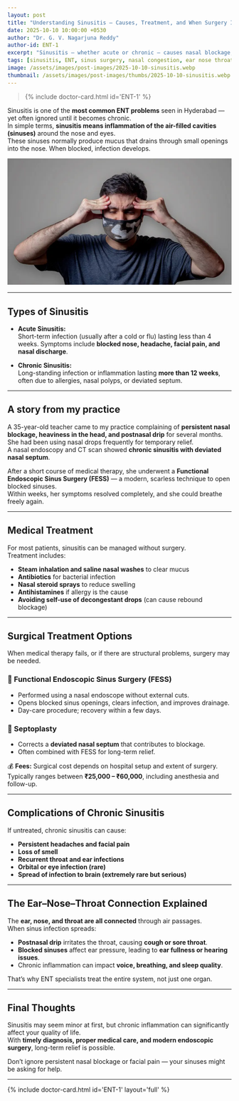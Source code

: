 ```yaml
---
layout: post
title: "Understanding Sinusitis — Causes, Treatment, and When Surgery Is Needed"
date: 2025-10-10 10:00:00 +0530
author: "Dr. G. V. Nagarjuna Reddy"
author-id: ENT-1
excerpt: "Sinusitis — whether acute or chronic — causes nasal blockage, facial pain, and headaches. Dr. G. V. Nagarjuna Reddy explains medical and surgical options, complications, and the vital link between the ear, nose, and throat."
tags: [sinusitis, ENT, sinus surgery, nasal congestion, ear nose throat, Dr. G. V. Nagarjuna Reddy]
image: /assets/images/post-images/2025-10-10-sinusitis.webp
thumbnail: /assets/images/post-images/thumbs/2025-10-10-sinusitis.webp
---
```

> {% include doctor-card.html id='ENT-1' %}

Sinusitis is one of the **most common ENT problems** seen in Hyderabad — yet often ignored until it becomes chronic.  
In simple terms, **sinusitis means inflammation of the air-filled cavities (sinuses)** around the nose and eyes.  
These sinuses normally produce mucus that drains through small openings into the nose. When blocked, infection develops.

<!-- inline image (same as cover) -->
![Sinus Cavities and Nasal Pathways — Common Site of Infection](/assets/images/post-images/2025-10-10-sinusitis.webp)

---

## Types of Sinusitis

- **Acute Sinusitis:**  
  Short-term infection (usually after a cold or flu) lasting less than 4 weeks. Symptoms include **blocked nose, headache, facial pain, and nasal discharge**.

- **Chronic Sinusitis:**  
  Long-standing infection or inflammation lasting **more than 12 weeks**, often due to allergies, nasal polyps, or deviated septum.

---

## A story from my practice

A 35-year-old teacher came to my practice complaining of **persistent nasal blockage, heaviness in the head, and postnasal drip** for several months.  
She had been using nasal drops frequently for temporary relief.  
A nasal endoscopy and CT scan showed **chronic sinusitis with deviated nasal septum**.  

After a short course of medical therapy, she underwent a **Functional Endoscopic Sinus Surgery (FESS)** — a modern, scarless technique to open blocked sinuses.  
Within weeks, her symptoms resolved completely, and she could breathe freely again.

---

## Medical Treatment

For most patients, sinusitis can be managed without surgery.  
Treatment includes:
- **Steam inhalation and saline nasal washes** to clear mucus  
- **Antibiotics** for bacterial infection  
- **Nasal steroid sprays** to reduce swelling  
- **Antihistamines** if allergy is the cause  
- **Avoiding self-use of decongestant drops** (can cause rebound blockage)

---

## Surgical Treatment Options

When medical therapy fails, or if there are structural problems, surgery may be needed.  

### 🔹 Functional Endoscopic Sinus Surgery (FESS)
- Performed using a nasal endoscope without external cuts.  
- Opens blocked sinus openings, clears infection, and improves drainage.  
- Day-care procedure; recovery within a few days.  

### 🔹 Septoplasty
- Corrects a **deviated nasal septum** that contributes to blockage.  
- Often combined with FESS for long-term relief.

💰 **Fees:** Surgical cost depends on hospital setup and extent of surgery.  
Typically ranges between **₹25,000 – ₹60,000**, including anesthesia and follow-up.

---

## Complications of Chronic Sinusitis

If untreated, chronic sinusitis can cause:
- **Persistent headaches and facial pain**
- **Loss of smell**
- **Recurrent throat and ear infections**
- **Orbital or eye infection (rare)**
- **Spread of infection to brain (extremely rare but serious)**

---

## The Ear–Nose–Throat Connection Explained

The **ear, nose, and throat are all connected** through air passages.  
When sinus infection spreads:
- **Postnasal drip** irritates the throat, causing **cough or sore throat**.  
- **Blocked sinuses** affect ear pressure, leading to **ear fullness or hearing issues**.  
- Chronic inflammation can impact **voice, breathing, and sleep quality**.

That’s why ENT specialists treat the entire system, not just one organ.

---

## Final Thoughts

Sinusitis may seem minor at first, but chronic inflammation can significantly affect your quality of life.  
With **timely diagnosis, proper medical care, and modern endoscopic surgery**, long-term relief is possible.  

Don’t ignore persistent nasal blockage or facial pain — your sinuses might be asking for help.

---

{% include doctor-card.html id='ENT-1' layout='full' %}
